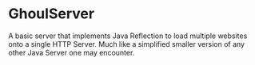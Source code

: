 # GhoulServer
A basic server that implements Java Reflection to load multiple websites onto a single HTTP Server. Much like a simplified smaller version of any other Java Server one may encounter.
